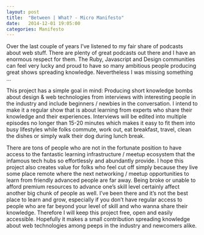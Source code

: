 ```yaml
---
layout: post
title:  "Between | What? - Micro Manifesto"
date:   2014-12-01 19:05:00
categories: Manifesto
---
```


Over the last couple of years I’ve listened to my fair share of podcasts about web stuff. There are plenty of great podcasts out there and I have an enormous respect for them. The Ruby, Javascript and Design communities can feel very lucky and proud to have so many ambitious people producing great shows spreading knowledge. Nevertheless I was missing something …

This project has a simple goal in mind: Producing short knowledge bombs about design & web technologies from interviews with interesting people in the industry and include beginners / newbies in the conversation. I intend to make it a regular show that is about learning from experts who share their knowledge and their experiences. Interviews will be edited into multiple episodes no longer than 15-20 minutes which makes it easy to fit them into busy lifestyles while folks commute, work out, eat breakfast, travel, clean the dishes or simply walk their dog during lunch break.

There are tons of people who are not in the fortunate position to have access to the fantastic learning infrastructure / meetup ecosystem that the infamous tech hubs so effortlessly and abundantly provide. I hope this project also creates value for folks who feel cut off simply because they live some place remote where the next networking / meetup opportunities to learn from friendly advanced people are far away. Being broke or unable to afford premium resources to advance one’s skill level certainly affect another big chunk of people as well. I’ve been there and it’s not the best place to learn and grow, especially if you don’t have regular access to people who are far beyond your level of skill and who wanna share their knowledge. Therefore I will keep this project free, open and easily accessible. Hopefully it makes a small contribution spreading knowledge about web technologies among peeps in the industry and newcomers alike.
